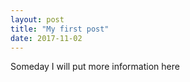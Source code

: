 ```yaml
---
layout: post
title: "My first post"
date: 2017-11-02
---
```

Someday I will put more information here
